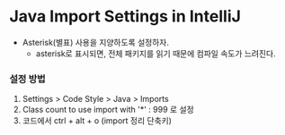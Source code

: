 # Java Import Settings in IntelliJ
* Asterisk(별표) 사용을 지양하도록 설정하자.
    * asterisk로 표시되면, 전체 패키지를 읽기 때문에 컴파일 속도가 느려진다.
### 설정 방법
1. Settings > Code Style > Java > Imports
2. Class count to use import with '*' : 999 로 설정
3. 코드에서 ctrl + alt + o (import 정리 단축키)

